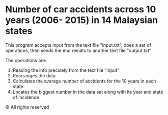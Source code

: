 # Number of car accidents across 10 years (2006- 2015) in 14 Malaysian states

This program accepts input from the text file "input.txt", does a set of operations, then sends the end results to another text file "output.txt"

The operations are:

1. Reading the info precisely from the text file "input"
2. Rearranges the data
3. Calculates the average number of accidents for the 10 years in each state
4. Locates the biggest number in the data set along with its year and state of incidence


© All rights reserved
